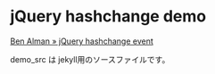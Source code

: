 # jQuery hashchange demo

[Ben Alman » jQuery hashchange event](http://benalman.com/projects/jquery-hashchange-plugin/)

demo_src は jekyll用のソースファイルです。
